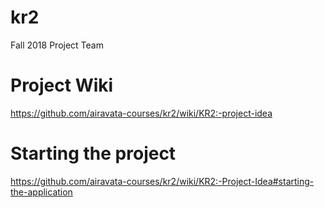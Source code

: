 # kr2
Fall 2018 Project Team

# Project Wiki
 https://github.com/airavata-courses/kr2/wiki/KR2:-project-idea

# Starting the project
  https://github.com/airavata-courses/kr2/wiki/KR2:-Project-Idea#starting-the-application
